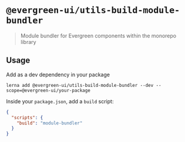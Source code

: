 # `@evergreen-ui/utils-build-module-bundler`

> Module bundler for Evergreen components within the monorepo library

## Usage

Add as a dev dependency in your package

```
lerna add @evergreen-ui/utils-build-module-bundler --dev --scope=@evergreen-ui/your-package
```

Inside your `package.json`, add a `build` script:

```json
{
  "scripts": {
    "build": "module-bundler"
  }
}
```
